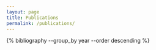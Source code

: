 ```yaml
---
layout: page
title: Publications
permalink: /publications/
---
```


{% bibliography --group_by year --order descending %}
